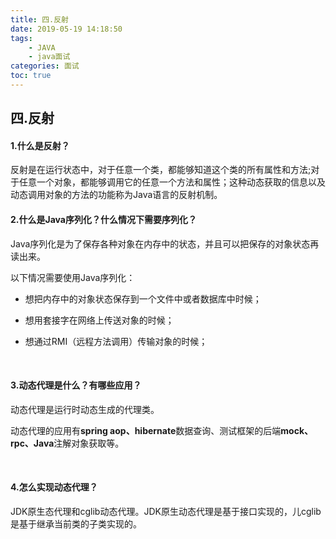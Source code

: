 ```yaml
---
title: 四.反射
date: 2019-05-19 14:18:50
tags: 
	- JAVA
	- java面试
categories: 面试
toc: true
---
```




## 四.反射



#### 1.什么是反射？

反射是在运行状态中，对于任意一个类，都能够知道这个类的所有属性和方法;对于任意一个对象，都能够调用它的任意一个方法和属性；这种动态获取的信息以及动态调用对象的方法的功能称为Java语言的反射机制。



#### 2.什么是Java序列化？什么情况下需要序列化？

Java序列化是为了保存各种对象在内存中的状态，并且可以把保存的对象状态再读出来。

以下情况需要使用Java序列化：

- 想把内存中的对象状态保存到一个文件中或者数据库中时候；

- 想用套接字在网络上传送对象的时候；

- 想通过RMI（远程方法调用）传输对象的时候；

  ​

#### 3.动态代理是什么？有哪些应用？

动态代理是运行时动态生成的代理类。

动态代理的应用有**spring aop、hibernate**数据查询、测试框架的后端**mock、rpc、Java**注解对象获取等。

​

#### 4.怎么实现动态代理？

JDK原生态代理和cglib动态代理。JDK原生动态代理是基于接口实现的，儿cglib是基于继承当前类的子类实现的。

​

​